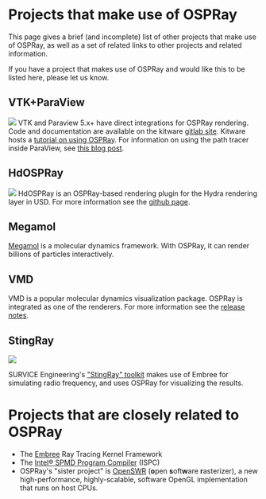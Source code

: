 Projects that make use of OSPRay
================================

This page gives a brief (and incomplete) list of other projects that
make use of OSPRay, as well as a set of related links to other projects
and related information.

If you have a project that makes use of OSPRay and would like this to be
listed here, please let us know.

VTK+ParaView
------------------------------------------

![](images/teaser_clouds.jpg)
VTK and Paraview 5.x+ have direct integrations for OSPRay rendering.  Code and documentation
are available on the kitware [gitlab site](https://gitlab.kitware.com/paraview/paraview).
Kitware hosts a [tutorial on using OSPRay](https://www.paraview.org/Wiki/Intel_HPC_Dev_Con_ParaView_and_OSPRay_Tutorial).
For information on using the path tracer inside ParaView, see [this blog post](https://blog.kitware.com/virtual-tour-and-high-quality-visualization-with-paraview-5-6-ospray/).

HdOSPRay
------------------------------------------
![](images/teaser_hdospray.jpg)
HdOSPRay is an OSPRay-based rendering plugin for the Hydra rendering layer in USD.
For more information see the [github page](https://github.com/ospray/hdospray).

Megamol
------------------------------------------
[Megamol](https://megamol.org/2018/07/02/megamol-at-isc-2018/) is a molecular dynamics framework.  With
OSPRay, it can render billions of particles interactively.  

VMD
------------------------------------------
VMD is a popular molecular dynamics visualization package.  OSPRay is integrated as one of the
renderers. For more information see the [release notes](https://www.ks.uiuc.edu/Research/vmd/current/).

StingRay
--------

[![](related_projects/stingray/stingray.jpg)](related_projects/stingray/stingray.jpg)

SURVICE Engineering's ["StingRay"
toolkit](http://www.rtvtk.org/~cgribble/research/papers/gribble14high.pdf)
makes use of Embree for simulating radio frequency, and uses OSPRay for
visualizing the results.


Projects that are closely related to OSPRay
===========================================

-   The [Embree](http://embree.github.io) Ray Tracing Kernel Framework
-   The [Intel® SPMD Program Compiler](http://ispc.github.io) (ISPC)
-   OSPRay's "sister project" is [OpenSWR](http://OpenSWR.github.io)
    (**o**pen **s**oft**w**are **r**asterizer), a new high-performance,
    highly-scalable, software OpenGL implementation that runs on host
    CPUs.

